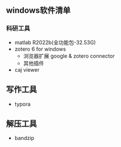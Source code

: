 ## windows软件清单
### 科研工具

+ matlab R2022b(全功能包-32.53G)
+ zotero 6 for windows
    + 浏览器扩展 google & zotero connector
    + 其他插件
+ caj viewer

## 写作工具

+ typora

## 解压工具

+ bandzip



